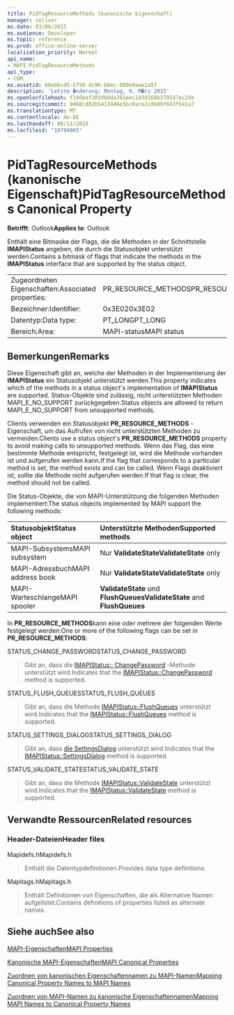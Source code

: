 ```yaml
---
title: PidTagResourceMethods (kanonische Eigenschaft)
manager: soliver
ms.date: 03/09/2015
ms.audience: Developer
ms.topic: reference
ms.prod: office-online-server
localization_priority: Normal
api_name:
- MAPI.PidTagResourceMethods
api_type:
- COM
ms.assetid: 60ebbcd5-b758-4c96-b8ec-089e0aae1a5f
description: 'Letzte �nderung: Montag, 9. M�rz 2015'
ms.openlocfilehash: f346baf303db9da765eec183d168b370547ec2de
ms.sourcegitcommit: 9d60cd82b5413446e5bc8ace2cd689f683fb41a7
ms.translationtype: MT
ms.contentlocale: de-DE
ms.lasthandoff: 06/11/2018
ms.locfileid: "19794965"
---
```

# <a name="pidtagresourcemethods-canonical-property"></a><span data-ttu-id="2410f-103">PidTagResourceMethods (kanonische Eigenschaft)</span><span class="sxs-lookup"><span data-stu-id="2410f-103">PidTagResourceMethods Canonical Property</span></span>

  
  
<span data-ttu-id="2410f-104">**Betrifft**: Outlook</span><span class="sxs-lookup"><span data-stu-id="2410f-104">**Applies to**: Outlook</span></span> 
  
<span data-ttu-id="2410f-105">Enthält eine Bitmaske der Flags, die die Methoden in der Schnittstelle **IMAPIStatus** angeben, die durch die Statusobjekt unterstützt werden.</span><span class="sxs-lookup"><span data-stu-id="2410f-105">Contains a bitmask of flags that indicate the methods in the **IMAPIStatus** interface that are supported by the status object.</span></span> 
  
|||
|:-----|:-----|
|<span data-ttu-id="2410f-106">Zugeordneten Eigenschaften:</span><span class="sxs-lookup"><span data-stu-id="2410f-106">Associated properties:</span></span>  <br/> |<span data-ttu-id="2410f-107">PR_RESOURCE_METHODS</span><span class="sxs-lookup"><span data-stu-id="2410f-107">PR_RESOURCE_METHODS</span></span>  <br/> |
|<span data-ttu-id="2410f-108">Bezeichner:</span><span class="sxs-lookup"><span data-stu-id="2410f-108">Identifier:</span></span>  <br/> |<span data-ttu-id="2410f-109">0x3E02</span><span class="sxs-lookup"><span data-stu-id="2410f-109">0x3E02</span></span>  <br/> |
|<span data-ttu-id="2410f-110">Datentyp:</span><span class="sxs-lookup"><span data-stu-id="2410f-110">Data type:</span></span>  <br/> |<span data-ttu-id="2410f-111">PT_LONG</span><span class="sxs-lookup"><span data-stu-id="2410f-111">PT_LONG</span></span>  <br/> |
|<span data-ttu-id="2410f-112">Bereich:</span><span class="sxs-lookup"><span data-stu-id="2410f-112">Area:</span></span>  <br/> |<span data-ttu-id="2410f-113">MAPI-status</span><span class="sxs-lookup"><span data-stu-id="2410f-113">MAPI status</span></span>  <br/> |
   
## <a name="remarks"></a><span data-ttu-id="2410f-114">Bemerkungen</span><span class="sxs-lookup"><span data-stu-id="2410f-114">Remarks</span></span>

<span data-ttu-id="2410f-115">Diese Eigenschaft gibt an, welche der Methoden in der Implementierung der **IMAPIStatus** ein Statusobjekt unterstützt werden.</span><span class="sxs-lookup"><span data-stu-id="2410f-115">This property indicates which of the methods in a status object's implementation of **IMAPIStatus** are supported.</span></span> <span data-ttu-id="2410f-116">Status-Objekte sind zulässig, nicht unterstützten Methoden MAPI_E_NO_SUPPORT zurückgegeben.</span><span class="sxs-lookup"><span data-stu-id="2410f-116">Status objects are allowed to return MAPI_E_NO_SUPPORT from unsupported methods.</span></span> 
  
<span data-ttu-id="2410f-117">Clients verwenden ein Statusobjekt **PR_RESOURCE_METHODS** -Eigenschaft, um das Aufrufen von nicht unterstützten Methoden zu vermeiden.</span><span class="sxs-lookup"><span data-stu-id="2410f-117">Clients use a status object's **PR_RESOURCE_METHODS** property to avoid making calls to unsupported methods.</span></span> <span data-ttu-id="2410f-118">Wenn das Flag, das eine bestimmte Methode entspricht, festgelegt ist, wird die Methode vorhanden ist und aufgerufen werden kann.</span><span class="sxs-lookup"><span data-stu-id="2410f-118">If the flag that corresponds to a particular method is set, the method exists and can be called.</span></span> <span data-ttu-id="2410f-119">Wenn Flags deaktiviert ist, sollte die Methode nicht aufgerufen werden.</span><span class="sxs-lookup"><span data-stu-id="2410f-119">If that flag is clear, the method should not be called.</span></span> 
  
<span data-ttu-id="2410f-120">Die Status-Objekte, die von MAPI-Unterstützung die folgenden Methoden implementiert:</span><span class="sxs-lookup"><span data-stu-id="2410f-120">The status objects implemented by MAPI support the following methods:</span></span>
  
|<span data-ttu-id="2410f-121">**Statusobjekt**</span><span class="sxs-lookup"><span data-stu-id="2410f-121">**Status object**</span></span>|<span data-ttu-id="2410f-122">**Unterstützte Methoden**</span><span class="sxs-lookup"><span data-stu-id="2410f-122">**Supported methods**</span></span>|
|:-----|:-----|
|<span data-ttu-id="2410f-123">MAPI-Subsystems</span><span class="sxs-lookup"><span data-stu-id="2410f-123">MAPI subsystem</span></span>  <br/> |<span data-ttu-id="2410f-124">Nur **ValidateState**</span><span class="sxs-lookup"><span data-stu-id="2410f-124">**ValidateState** only</span></span>  <br/> |
|<span data-ttu-id="2410f-125">MAPI-Adressbuch</span><span class="sxs-lookup"><span data-stu-id="2410f-125">MAPI address book</span></span>  <br/> |<span data-ttu-id="2410f-126">Nur **ValidateState**</span><span class="sxs-lookup"><span data-stu-id="2410f-126">**ValidateState** only</span></span>  <br/> |
|<span data-ttu-id="2410f-127">MAPI-Warteschlange</span><span class="sxs-lookup"><span data-stu-id="2410f-127">MAPI spooler</span></span>  <br/> |<span data-ttu-id="2410f-128">**ValidateState** und **FlushQueues**</span><span class="sxs-lookup"><span data-stu-id="2410f-128">**ValidateState** and **FlushQueues**</span></span> <br/> |
   
<span data-ttu-id="2410f-129">In **PR_RESOURCE_METHODS**kann eine oder mehrere der folgenden Werte festgelegt werden:</span><span class="sxs-lookup"><span data-stu-id="2410f-129">One or more of the following flags can be set in **PR_RESOURCE_METHODS**:</span></span>
  
<span data-ttu-id="2410f-130">STATUS_CHANGE_PASSWORD</span><span class="sxs-lookup"><span data-stu-id="2410f-130">STATUS_CHANGE_PASSWORD</span></span> 
  
> <span data-ttu-id="2410f-131">Gibt an, dass die [IMAPIStatus:: ChangePassword](imapistatus-changepassword.md) -Methode unterstützt wird.</span><span class="sxs-lookup"><span data-stu-id="2410f-131">Indicates that the [IMAPIStatus::ChangePassword](imapistatus-changepassword.md) method is supported.</span></span> 
    
<span data-ttu-id="2410f-132">STATUS_FLUSH_QUEUES</span><span class="sxs-lookup"><span data-stu-id="2410f-132">STATUS_FLUSH_QUEUES</span></span> 
  
> <span data-ttu-id="2410f-133">Gibt an, dass die Methode [IMAPIStatus::FlushQueues](imapistatus-flushqueues.md) unterstützt wird.</span><span class="sxs-lookup"><span data-stu-id="2410f-133">Indicates that the [IMAPIStatus::FlushQueues](imapistatus-flushqueues.md) method is supported.</span></span> 
    
<span data-ttu-id="2410f-134">STATUS_SETTINGS_DIALOG</span><span class="sxs-lookup"><span data-stu-id="2410f-134">STATUS_SETTINGS_DIALOG</span></span> 
  
> <span data-ttu-id="2410f-135">Gibt an, dass [die SettingsDialog](imapistatus-settingsdialog.md) unterstützt wird.</span><span class="sxs-lookup"><span data-stu-id="2410f-135">Indicates that the [IMAPIStatus::SettingsDialog](imapistatus-settingsdialog.md) method is supported.</span></span> 
    
<span data-ttu-id="2410f-136">STATUS_VALIDATE_STATE</span><span class="sxs-lookup"><span data-stu-id="2410f-136">STATUS_VALIDATE_STATE</span></span> 
  
> <span data-ttu-id="2410f-137">Gibt an, dass die Methode [IMAPIStatus::ValidateState](imapistatus-validatestate.md) unterstützt wird.</span><span class="sxs-lookup"><span data-stu-id="2410f-137">Indicates that the [IMAPIStatus::ValidateState](imapistatus-validatestate.md) method is supported.</span></span> 
    
## <a name="related-resources"></a><span data-ttu-id="2410f-138">Verwandte Ressourcen</span><span class="sxs-lookup"><span data-stu-id="2410f-138">Related resources</span></span>

### <a name="header-files"></a><span data-ttu-id="2410f-139">Header-Dateien</span><span class="sxs-lookup"><span data-stu-id="2410f-139">Header files</span></span>

<span data-ttu-id="2410f-140">Mapidefs.h</span><span class="sxs-lookup"><span data-stu-id="2410f-140">Mapidefs.h</span></span>
  
> <span data-ttu-id="2410f-141">Enthält die Datentypdefinitionen.</span><span class="sxs-lookup"><span data-stu-id="2410f-141">Provides data type definitions.</span></span>
    
<span data-ttu-id="2410f-142">Mapitags.h</span><span class="sxs-lookup"><span data-stu-id="2410f-142">Mapitags.h</span></span>
  
> <span data-ttu-id="2410f-143">Enthält Definitionen von Eigenschaften, die als Alternative Namen aufgelistet.</span><span class="sxs-lookup"><span data-stu-id="2410f-143">Contains definitions of properties listed as alternate names.</span></span>
    
## <a name="see-also"></a><span data-ttu-id="2410f-144">Siehe auch</span><span class="sxs-lookup"><span data-stu-id="2410f-144">See also</span></span>



[<span data-ttu-id="2410f-145">MAPI-Eigenschaften</span><span class="sxs-lookup"><span data-stu-id="2410f-145">MAPI Properties</span></span>](mapi-properties.md)
  
[<span data-ttu-id="2410f-146">Kanonische MAPI-Eigenschaften</span><span class="sxs-lookup"><span data-stu-id="2410f-146">MAPI Canonical Properties</span></span>](mapi-canonical-properties.md)
  
[<span data-ttu-id="2410f-147">Zuordnen von kanonischen Eigenschaftennamen zu MAPI-Namen</span><span class="sxs-lookup"><span data-stu-id="2410f-147">Mapping Canonical Property Names to MAPI Names</span></span>](mapping-canonical-property-names-to-mapi-names.md)
  
[<span data-ttu-id="2410f-148">Zuordnen von MAPI-Namen zu kanonische Eigenschaftennamen</span><span class="sxs-lookup"><span data-stu-id="2410f-148">Mapping MAPI Names to Canonical Property Names</span></span>](mapping-mapi-names-to-canonical-property-names.md)

